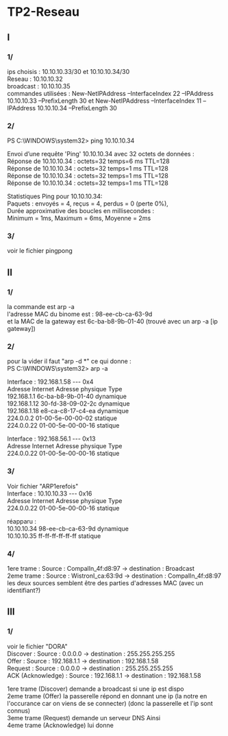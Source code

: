 # TP2-Reseau
## I
### 1/

ips choisis : 10.10.10.33/30 et 10.10.10.34/30  
Reseau : 10.10.10.32  
broadcast : 10.10.10.35  
commandes utilisées : New-NetIPAddress –InterfaceIndex 22 –IPAddress 10.10.10.33 –PrefixLength 30
et New-NetIPAddress –InterfaceIndex 11 –IPAddress 10.10.10.34 –PrefixLength 30  

### 2/

PS C:\WINDOWS\system32> ping 10.10.10.34  

Envoi d’une requête 'Ping'  10.10.10.34 avec 32 octets de données :  
Réponse de 10.10.10.34 : octets=32 temps=6 ms TTL=128  
Réponse de 10.10.10.34 : octets=32 temps=1 ms TTL=128  
Réponse de 10.10.10.34 : octets=32 temps=1 ms TTL=128  
Réponse de 10.10.10.34 : octets=32 temps=1 ms TTL=128  

Statistiques Ping pour 10.10.10.34:  
    Paquets : envoyés = 4, reçus = 4, perdus = 0 (perte 0%),  
Durée approximative des boucles en millisecondes :  
    Minimum = 1ms, Maximum = 6ms, Moyenne = 2ms  
    
### 3/

voir le fichier pingpong  

## II
### 1/ 
la commande est arp -a  
l'adresse MAC du binome est : 98-ee-cb-ca-63-9d  
et la MAC de la gateway est  6c-ba-b8-9b-01-40 (trouvé avec un arp -a [ip gateway])  

### 2/

pour la vider il faut "arp -d *" ce qui donne :  
PS C:\WINDOWS\system32> arp -a  

Interface : 192.168.1.58 --- 0x4  
  Adresse Internet      Adresse physique      Type  
  192.168.1.1           6c-ba-b8-9b-01-40     dynamique  
  192.168.1.12          30-fd-38-09-02-2c     dynamique  
  192.168.1.18          e8-ca-c8-17-c4-ea     dynamique  
  224.0.0.2             01-00-5e-00-00-02     statique  
  224.0.0.22            01-00-5e-00-00-16     statique  

Interface : 192.168.56.1 --- 0x13  
  Adresse Internet      Adresse physique      Type  
  224.0.0.22            01-00-5e-00-00-16     statique  
  
### 3/

Voir fichier "ARP1erefois"  
Interface : 10.10.10.33 --- 0x16  
  Adresse Internet      Adresse physique      Type  
  224.0.0.22            01-00-5e-00-00-16     statique  

  réapparu :  
   10.10.10.34           98-ee-cb-ca-63-9d     dynamique  
  10.10.10.35           ff-ff-ff-ff-ff-ff     statique  
### 4/

1ere trame : Source : CompalIn_4f:d8:97 -> destination : Broadcast  
2eme trame : Source : WistronI_ca:63:9d -> destination : CompalIn_4f:d8:97  
les deux sources semblent être des parties d'adresses MAC (avec un identifiant?)  

## III
### 1/

voir le fichier "DORA"  
Discover : Source : 0.0.0.0 -> destination : 255.255.255.255  
Offer : Source : 192.168.1.1 -> destination : 192.168.1.58  
Request : Source : 0.0.0.0 -> destination : 255.255.255.255  
ACK (Acknowledge) : Source : 192.168.1.1 -> destination : 192.168.1.58  

1ere trame (Discover) demande a broadcast si une ip est dispo  
2eme trame (Offer) la passerelle répond en donnant une ip (la notre en l'occurance car on viens de se connecter) (donc la passerelle et l'ip sont connus)  
3eme trame (Request) demande un serveur DNS Ainsi  
4eme trame (Acknowledge) lui donne  

